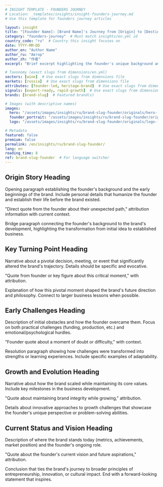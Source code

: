 ```yaml
---
# INSIGHT TEMPLATE - FOUNDERS JOURNEY
# Location: _templates/insights/insight-founders-journey.md
# Use this template for founders journey articles

layout: insight
title: "[Founder Name]: [Brand Name]'s Journey from [Origin] to [Destination]"
category: "founders-journey"  # Must match insights/en.yml id
country_code: "ru"  # Country this insight focuses on
date: YYYY-MM-DD
author_en: "Author Name"
author_ru: "Автор"
author_zh: "作者"
excerpt: "Brief excerpt highlighting the founder's unique background and journey (1-2 sentences)"

# Taxonomy (exact slugs from dimensions/en.yml)
sectors: [wine]  # Use exact slugs from dimensions file
markets: [russia]  # Use exact slugs from dimensions file
attributes: [founder-led, heritage-brand]  # Use exact slugs from dimensions file
signals: [export-ready, rapid-growth]  # Use exact slugs from dimensions file
brands: [brand-slug]  # Featured brand(s)

# Images (with descriptive names)
images:
  hero: "/assets/images/insights/ru/brand-slug-founder/originals/hero-[description].jpg"
  founder_portrait: "/assets/images/insights/ru/brand-slug-founder/originals/founder-portrait-[name].jpg"
  logo: "/assets/images/insights/ru/brand-slug-founder/originals/logo-[description].jpg"

# Metadata
featured: false
premium: false
permalink: /en/insights/ru/brand-slug-founder/
lang: en
reading_time: 8
ref: brand-slug-founder  # For language switcher
---
```


## Origin Story Heading

Opening paragraph establishing the founder's background and the early beginnings of the brand. Include personal details that humanize the founder and establish their life before the brand existed.

"Direct quote from the founder about their unexpected path," attribution information with current context.

Bridge paragraph connecting the founder's background to the brand's development, highlighting the transformation from initial idea to established business.

## Key Turning Point Heading

Narrative about a pivotal decision, meeting, or event that significantly altered the brand's trajectory. Details should be specific and evocative.

"Quote from founder or key figure about this critical moment," with attribution.

Explanation of how this pivotal moment shaped the brand's future direction and philosophy. Connect to larger business lessons when possible.

## Early Challenges Heading

Description of initial obstacles and how the founder overcame them. Focus on both practical challenges (funding, production, etc.) and emotional/psychological hurdles.

"Founder quote about a moment of doubt or difficulty," with context.

Resolution paragraph showing how challenges were transformed into strengths or learning experiences. Include specific examples of adaptability.

## Growth and Evolution Heading

Narrative about how the brand scaled while maintaining its core values. Include key milestones in the business development.

"Quote about maintaining brand integrity while growing," attribution.

Details about innovative approaches to growth challenges that showcase the founder's unique perspective or problem-solving abilities.

## Current Status and Vision Heading

Description of where the brand stands today (metrics, achievements, market position) and the founder's ongoing role.

"Quote about the founder's current vision and future aspirations," attribution.

Conclusion that ties the brand's journey to broader principles of entrepreneurship, innovation, or cultural impact. End with a forward-looking statement that inspires.
